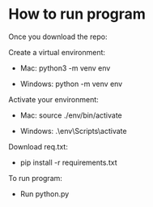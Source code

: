 # How to run program

Once you download the repo:

Create a virtual environment:

* Mac: python3 -m venv env

* Windows: python -m venv env


Activate your environment:

* Mac: source ./env/bin/activate

* Windows: .\env\Scripts\activate

Download req.txt:

* pip install -r requirements.txt

To run program:

* Run python.py
